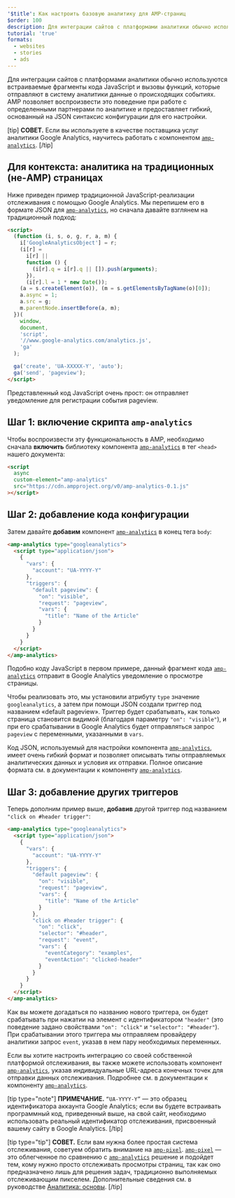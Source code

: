 ```yaml
---
'$title': Как настроить базовую аналитику для AMP-страниц
$order: 100
description: Для интеграции сайтов с платформами аналитики обычно используются встраиваемые фрагменты кода JavaScript и вызовы функций, которые отправляют в систему аналитики данные о происходящих событиях.
tutorial: 'true'
formats:
  - websites
  - stories
  - ads
---
```


Для интеграции сайтов с платформами аналитики обычно используются встраиваемые фрагменты кода JavaScript и вызовы функций, которые отправляют в систему аналитики данные о происходящих событиях. AMP позволяет воспроизвести это поведение при работе с определенными партнерами по аналитике и предоставляет гибкий, основанный на JSON синтаксис конфигурации для его настройки.

[tip] **СОВЕТ.** Если вы используете в качестве поставщика услуг аналитики Google Analytics, научитесь работать с компонентом [`amp-analytics`](../../../documentation/components/reference/amp-analytics.md). [/tip]

## Для контекста: аналитика на традиционных (не-AMP) страницах

Ниже приведен пример традиционной JavaScript-реализации отслеживания с помощью Google Analytics. Мы перепишем его в формате JSON для [`amp-analytics`](../../../documentation/components/reference/amp-analytics.md), но сначала давайте взглянем на традиционный подход:

```html
<script>
  (function (i, s, o, g, r, a, m) {
    i['GoogleAnalyticsObject'] = r;
    (i[r] =
      i[r] ||
      function () {
        (i[r].q = i[r].q || []).push(arguments);
      }),
      (i[r].l = 1 * new Date());
    (a = s.createElement(o)), (m = s.getElementsByTagName(o)[0]);
    a.async = 1;
    a.src = g;
    m.parentNode.insertBefore(a, m);
  })(
    window,
    document,
    'script',
    '//www.google-analytics.com/analytics.js',
    'ga'
  );

  ga('create', 'UA-XXXXX-Y', 'auto');
  ga('send', 'pageview');
</script>
```

Представленный код JavaScript очень прост: он отправляет уведомление для регистрации события pageview.

## Шаг 1: включение скрипта `amp-analytics`

Чтобы воспроизвести эту функциональность в AMP, необходимо сначала **включить** библиотеку компонента [`amp-analytics`](../../../documentation/components/reference/amp-analytics.md) в тег `<head>` нашего документа:

```html
<script
  async
  custom-element="amp-analytics"
  src="https://cdn.ampproject.org/v0/amp-analytics-0.1.js"
></script>
```

## Шаг 2: добавление кода конфигурации

Затем давайте **добавим** компонент [`amp-analytics`](../../../documentation/components/reference/amp-analytics.md) в конец тега `body`:

```html
<amp-analytics type="googleanalytics">
  <script type="application/json">
    {
      "vars": {
        "account": "UA-YYYY-Y"
      },
      "triggers": {
        "default pageview": {
          "on": "visible",
          "request": "pageview",
          "vars": {
            "title": "Name of the Article"
          }
        }
      }
    }
  </script>
</amp-analytics>
```

Подобно коду JavaScript в первом примере, данный фрагмент кода [`amp-analytics`](../../../documentation/components/reference/amp-analytics.md) отправит в Google Analytics уведомление о просмотре страницы.

Чтобы реализовать это, мы установили атрибуту `type` значение `googleanalytics`, а затем при помощи JSON создали триггер под названием «default pageview». Триггер будет срабатывать, как только страница становится видимой (благодаря параметру `"on": "visible"`), и при его срабатывании в Google Analytics будет отправляться запрос `pageview` с переменными, указанными в `vars`.

Код JSON, используемый для настройки компонента [`amp-analytics`](../../../documentation/components/reference/amp-analytics.md), имеет очень гибкий формат и позволяет описывать типы отправляемых аналитических данных и условия их отправки. Полное описание формата см. в документации к компоненту [`amp-analytics`](../../../documentation/components/reference/amp-analytics.md).

## Шаг 3: добавление других триггеров

Теперь дополним пример выше, **добавив** другой триггер под названием `"click on #header trigger"`:

```html
<amp-analytics type="googleanalytics">
  <script type="application/json">
    {
      "vars": {
        "account": "UA-YYYY-Y"
      },
      "triggers": {
        "default pageview": {
          "on": "visible",
          "request": "pageview",
          "vars": {
            "title": "Name of the Article"
          }
        },
        "click on #header trigger": {
          "on": "click",
          "selector": "#header",
          "request": "event",
          "vars": {
            "eventCategory": "examples",
            "eventAction": "clicked-header"
          }
        }
      }
    }
  </script>
</amp-analytics>
```

Как вы можете догадаться по названию нового триггера, он будет срабатывать при нажатии на элемент с идентификатором `"header"` (это поведение задано свойствами `"on": "click"` и `"selector": "#header"`). При срабатывании этого триггера мы отправляем провайдеру аналитики запрос `event`, указав в нем пару необходимых переменных.

Если вы хотите настроить интеграцию со своей собственной платформой отслеживания, вы также можете использовать компонент [`amp-analytics`](../../../documentation/components/reference/amp-analytics.md), указав индивидуальные URL-адреса конечных точек для отправки данных отслеживания. Подробнее см. в документации к компоненту [`amp-analytics`](../../../documentation/components/reference/amp-analytics.md).

[tip type="note"] **ПРИМЕЧАНИЕ.** `“UA-YYYY-Y”` — это образец идентификатора аккаунта Google Analytics; если вы будете встраивать программный код, приведенный выше, на свой сайт, необходимо использовать реальный идентификатор отслеживания, присвоенный вашему сайту в Google Analytics. [/tip]

[tip type="tip"] **СОВЕТ.** Если вам нужна более простая система отслеживания, советуем обратить внимание на [`amp-pixel`](../../../documentation/components/reference/amp-pixel.md). [`amp-pixel`](../../../documentation/components/reference/amp-pixel.md) — это облегченное по сравнению с [`amp-analytics`](../../../documentation/components/reference/amp-analytics.md) решение и подойдет тем, кому нужно просто отслеживать просмотры страниц, так как оно предназначено лишь для решения задач, традиционно выполняемых отслеживающим пикселем. Дополнительные сведения см. в руководстве [Аналитика: основы](../../../documentation/guides-and-tutorials/optimize-measure/configure-analytics/analytics_basics.md). [/tip]
